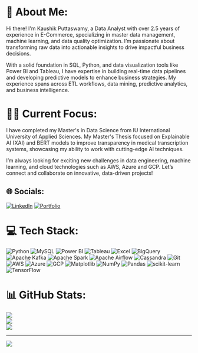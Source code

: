 # 💫 About Me:
Hi there! I'm Kaushik Puttaswamy, a Data Analyst with over 2.5 years of experience in E-Commerce, specializing in master data management, machine learning, and data quality optimization. I’m passionate about transforming raw data into actionable insights to drive impactful business decisions.

With a solid foundation in SQL, Python, and data visualization tools like Power BI and Tableau, I have expertise in building real-time data pipelines and developing predictive models to enhance business strategies. My experience spans across ETL workflows, data mining, predictive analytics, and business intelligence.

# 👩‍💻 Current Focus:
I have completed my Master's in Data Science from IU International University of Applied Sciences. My Master's Thesis focused on Explainable AI (XAI) and BERT models to improve transparency in medical transcription systems, showcasing my ability to work with cutting-edge AI techniques.

I’m always looking for exciting new challenges in data engineering, machine learning, and cloud technologies such as AWS, Azure and GCP. Let’s connect and collaborate on innovative, data-driven projects!

## 🌐 Socials:
[![LinkedIn](https://img.shields.io/badge/LinkedIn-%230077B5.svg?logo=linkedin&logoColor=white)](https://www.linkedin.com/in/kaushik-puttaswamy-317475148)
[![Portfolio](https://img.shields.io/badge/Portfolio-%230000ff.svg?logo=firefox&logoColor=white)](https://www.datascienceportfol.io/kaushikputtaswamy)


# 💻 Tech Stack:
![Python](https://img.shields.io/badge/python-3670A0?style=flat&logo=python&logoColor=ffdd54) ![MySQL](https://img.shields.io/badge/mysql-%2300000f.svg?style=flat&logo=mysql&logoColor=white) ![Power BI](https://img.shields.io/badge/Power%20BI-F2C811?style=flat&logo=powerbi&logoColor=black) ![Tableau](https://img.shields.io/badge/Tableau-E97627?style=flat&logo=tableau&logoColor=white) ![Excel](https://img.shields.io/badge/Microsoft%20Excel-217346?style=flat&logo=microsoftexcel&logoColor=white) ![BigQuery](https://img.shields.io/badge/BigQuery-4285F4?style=flat&logo=googlecloud&logoColor=white) ![Apache Kafka](https://img.shields.io/badge/Apache%20Kafka-231F20?style=flat&logo=apachekafka&logoColor=white) ![Apache Spark](https://img.shields.io/badge/Apache%20Spark-FDEE21?style=flat&logo=apachespark&logoColor=black) ![Apache Airflow](https://img.shields.io/badge/Apache%20Airflow-017CEE?style=flat&logo=apacheairflow&logoColor=white) ![Cassandra](https://img.shields.io/badge/Cassandra-1287B1?style=flat&logo=apachecassandra&logoColor=white) ![Git](https://img.shields.io/badge/Git-F05032?style=flat&logo=git&logoColor=white) ![AWS](https://img.shields.io/badge/AWS-232F3E?style=flat&logo=amazonaws&logoColor=white) ![Azure](https://img.shields.io/badge/Azure-0089D6?style=flat&logo=microsoftazure&logoColor=white) ![GCP](https://img.shields.io/badge/GCP-4285F4?style=flat&logo=googlecloud&logoColor=white) ![Matplotlib](https://img.shields.io/badge/Matplotlib-%23ffffff.svg?style=flat&logo=matplotlib&logoColor=black) ![NumPy](https://img.shields.io/badge/numpy-%23013243.svg?style=flat&logo=numpy&logoColor=white) ![Pandas](https://img.shields.io/badge/pandas-%23150458.svg?style=flat&logo=pandas&logoColor=white) ![scikit-learn](https://img.shields.io/badge/scikit--learn-%23F7931E.svg?style=flat&logo=scikit-learn&logoColor=white) ![TensorFlow](https://img.shields.io/badge/TensorFlow-%23FF6F00.svg?style=flat&logo=tensorflow&logoColor=white)


# 📊 GitHub Stats:
![](https://github-readme-stats.vercel.app/api?username=Kaushik-Puttaswamy&theme=radical&hide_border=false&include_all_commits=true&count_private=true)<br/>
![](https://github-readme-streak-stats.herokuapp.com/?user=Kaushik-Puttaswamy&theme=radical&hide_border=false)<br/>
![](https://github-readme-stats.vercel.app/api/top-langs/?username=Kaushik-Puttaswamy&theme=radical&hide_border=false&include_all_commits=true&count_private=true&layout=compact)

---

[![](https://visitcount.itsvg.in/api?id=Kaushik-Puttaswamy&icon=5&color=6)](https://visitcount.itsvg.in)

